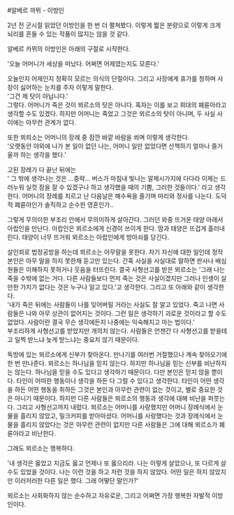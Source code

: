 #알베르 까뮈 - 이방인  
  
2년 전 군시절 읽었던 이방인을 한 번 더 펼쳐봤다. 이렇게 짧은 분량으로 이렇게 크게 뇌리를 흔들 수 있는 작품이 많지는 않을 것 같다.  

알베르 카뮈의 이방인은 아래의 구절로 시작한다.  
  
'오늘 어머니가 세상을 떠났다. 어쩌면 어제였는지도 모른다.'    

오늘인지 어제인지 정확히 모르는 의식의 단절이다. 그리고 사장에게 휴가를 청하며 사장이 싫어하는 눈치를 주자 이렇게 말한다.  
'그건 제 탓이 아닙니다.'  
그렇다. 어머니가 죽은 것이 뫼르소의 탓은 아니다. 혹자는 이를 보고 희대의 폐륜아라고 생각할 수도 있겠다. 하지만 어머니는 죽었고 그것은 뫼르소의 탓이 아니며, 두 사실 사이에는 아무런 관계가 없다.  
  
또한 뫼릐소는 어머니의 장례 중 잠깐 바깥 바람을 쐬며 이렇게 생각한다.  
'오랫동안 야외에 나가 본 일이 없던 나는, 어머니 일만 없었다면 산책하기 얼마나 즐거울까 하는 생각을 했다.'  

고된 장례가 다 끝난 뒤에는  
' 그 밖에 생각나는 것은 ...중략... 버스가 마침내 빛나는 알제시가지에 다다라 이제는 드러누워 실컷 잠을 잘 수 있겠구나 하고 생각했을 때의 기쁨, 그러한 것들이다.' 라고 생각한다. 어머니의 장례를 치르고 난 다음날은 해수욕을 즐기며 마리와 정사를 나눈다. 도덕적 폐륜아인가 솔직하고 순수한 영혼인가..  
  
그렇게 무의미한 부조리 안에서 무의미하게 살아간다. 그러던 와중 뜨거운 태양 아래서 아랍인을 만난다. 아랍인은 뫼르소에게 신경이 쓰이게 한다. 땀과 태양은 뜨겁게 흘러내린다. 태양이 너무 뜨거워 뫼르소는 아랍인에게 방아쇠를 당긴다.  
  
살인죄로 법정공방을 하는데 뫼르소는 아무말을 못한다. 자기 자신에 대한 일인데 정작 본인은 아무 말을 하지 못한채 듣고만 있는다. 간혹 사실을 사실대로 말하면 판사나 배심원들은 이해하지 못하거나 웃음을 터뜨린다. 결국 사형선고를 받은 뫼르소는 '그래 나는 죽을 수밖에 없는 거다. 다른 사람들보다 먼저 죽는 것은 사실이겠지만 그러나 인생이 살 만한 가치가 없다는 것은 누구나 알고 있다.'고 생각한다. 그리고 또 아래와 같이 생각한다.  
'내가 죽은 뒤에는 사람들이 나를 잊어버릴 거라는 사실도 잘 알고 있었다. 죽고 나면 사람들은 나와 아무 상관이 없어지는 것이다. 그런 일은 생각하기 괴로운 것이라고 할 수도 없었다. 사람이란 결국 무슨 생각에든지 나중에는 익숙해지고 마는 법이다.'  
부조리하게 사형선고를 받았지만 개의치 않는다. 사람들은 언젠간 다 사형선고를 받을테고 일찍 받느냐 늦게 받느냐는 중요치 않기 때문이다.  
  
독방에 있는 뫼르소에게 신부가 찾아온다. 만나기를 여러번 거절했으나 계속 찾아오기에 한 번 만나준다. 뫼르소는 하나님을 믿지 않는다. 하지만 하나님을 믿는 신부를 비난하지는 않는다. 하나님을 믿을 수도 있다고 생각하기 때문이다. 다만 본인은 믿지 않을 뿐이다. 타인이 어떠한 행동이나 생각을 하든 다 그럴 수 있다고 생각한다. 타인이 어떤 생각을 하든 어떤 행동을 취하든 그것은 본인과 아무런 관련이 없는 것이고, 별로 중요한 것은 아니기 때문이다. 하지만 다른 사람들은 뫼르소의 행동과 생각에 대해 비난을 퍼붓는다. 그리고 사형선고까지 내렸다. 뫼르소는 어머니를 사랑했지만 어머니 장례식에서 눈물을 흘리지 않았고, 밀크커피를 받아마셨다. 어머니를 사랑했다는 것과 장례식에서 눈물을 흘리지 않았다는 것은 아무런 관련이 없지만 다른 사람들은 그에 대해 뫼르소가 폐륜아라고 비난한다.   
  
그래도 뫼르소는 행복하다.  
  
'내 생각은 옳았고 지금도 옳고 언제나 또 옳으리라. 나는 이렇게 살았으나, 또 다르게 살 수도 있었을 것이다. 나는 이런 것을 하고 저런 것을 하지 않았다. 어떤 일은 하지 않았지만 이러저러한 다른 일은 했다. 그래 어떻단 말인가?'  
  
뫼르소는 사회화하지 않는 순수하고 자유로운, 그리고 어쩌면 가장 행복한 자발적 이방인이다.  
